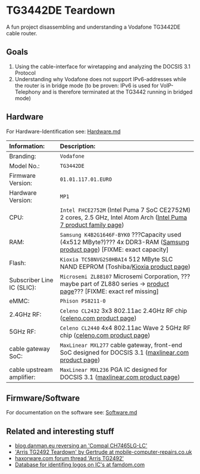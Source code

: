 # TG3442DE Teardown

A fun project disassembling and understanding a Vodafone TG3442DE cable router.

## Goals

1. Using the cable-interface for wiretapping and analyzing the DOCSIS 3.1 Protocol
2. Understanding why Vodafone does not support IPv6-addresses while the router is in bridge mode (to be proven: IPv6 is used for VoIP-Telephony and is therefore terminated at the TG3442 running in bridged mode)

## Hardware

For Hardware-Identification see: [Hardware.md](./Hardware.md)

| Information:               | Description:                                                                                                                                                                                                              |
| :------------------------- | :------------------------------------------------------------------------------------------------------------------------------------------------------------------------------------------------------------------------ |
| Branding:                  | `Vodafone`                                                                                                                                                                                                                |
| Model No.:                 | `TG3442DE`                                                                                                                                                                                                                |
| Firmware Version:          | `01.01.117.01.EURO`                                                                                                                                                                                                       |
| Hardware Version:          | `MP1`                                                                                                                                                                                                                     |
| CPU:                       | `Intel FHCE2752M` (Intel Puma 7 SoC CE2752M) 2 cores, 2.5 GHz, Intel Atom Arch ([Intel Puma 7 product family page](https://ark.intel.com/content/www/de/de/ark/products/140087/intel-puma-7-family.html))                 |
| RAM:                       | `Samsung K4B2G1646F-BYK0` ???Capacity used (4x512 MByte?)??? 4x DDR3-RAM ([Samsung product page](https://www.samsung.com/semiconductor/dram/ddr3/K4B2G1646F-BYK0/)) [FIXME: exact capacity]                               |
| Flash:                     | `Kioxia TC58NVG2S0HBAI4` 512 MByte SLC NAND EEPROM (Toshiba/[Kioxia product page](https://business.kioxia.com/en-us/memory/detail.TC58NVG2S0HBAI4.html))                                                                  |
| Subscriber Line IC (SLIC): | `Microsemi ZL88107` Microsemi Corporation, ???maybe part of ZL880 series -> [product page](https://www.microchip.com/design-centers/interface-and-connectivity/line-circuits)??? [FIXME: exact ref missing]               |
| eMMC:                      | `Phison PS8211-0`                                                                                                                                                                                                         |
| 2.4GHz RF:                 | `Celeno CL2432` 3x3 802.11ac 2.4GHz RF chip ([celeno.com product page](https://www.celeno.com/products/cl2432))                                                                                                           |
| 5GHz RF:                   | `Celeno CL2440` 4x4 802.11ac Wave 2 5GHz RF chip ([celeno.com product page](https://www.celeno.com/products/cl2440))                                                                                                      |
| cable gateway SoC:         | `MaxLinear MXL277` cable gateway, front-end SoC designed for DOCSIS 3.1 ([maxlinear.com product page](https://www.maxlinear.com/product/access/cable-broadband/cable-front-ends/fsc-and-narrowband-tuners-demods/mxl277)) |
| cable upstream amplifier:  | `MaxLinear MXL236` PGA IC designed for DOCSIS 3.1 ([maxlinear.com product page](https://www.maxlinear.com/product/access/cable-broadband/cable-front-ends/upstream-amplifiers/mxl236))                                    |

## Firmware/Software

For documentation on the software see: [Software.md](./Software.md)

## Related and interesting stuff

- [blog.danman.eu reversing an 'Compal CH7465LG-LC'](https://blog.danman.eu/about-adding-a-static-route-to-my-docsis-modem/)
- ['Arris TG2492 Teardown' by Gertrude at mobile-computer-repairs.co.uk](https://www.mobile-computer-repairs.co.uk/blog/topic/29/routers/Arris-TG2492)
- [haxorware.com forum thread 'Arris TG2492'](http://www.haxorware.com/forums/showthread.php?tid=6860)
- [Database for identifing logos on IC's at famdom.com](<https://how-to.fandom.com/wiki/How_to_identify_integrated_circuit_(chip)_manufacturers_by_their_logos>)
